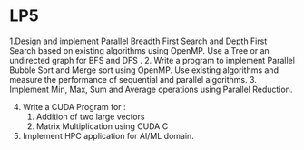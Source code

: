 # LP5

1.Design and implement Parallel Breadth First Search and Depth First Search based on existing 
algorithms using OpenMP. Use a Tree or an undirected graph for BFS and DFS . 
2. Write a program to implement Parallel Bubble Sort and Merge sort using OpenMP. Use 
existing algorithms and measure the performance of sequential and parallel algorithms. 
3. Implement Min, Max, Sum and Average operations using Parallel Reduction. 

4. Write a CUDA Program for : 
      1. Addition of two large vectors 
      2. Matrix Multiplication using CUDA C 
5. Implement HPC application for AI/ML domain.
